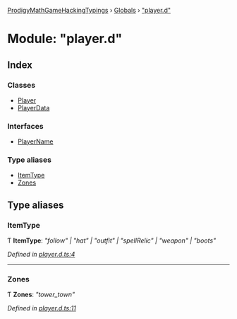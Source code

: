[ProdigyMathGameHackingTypings](../README.md) › [Globals](../globals.md) › ["player.d"](_player_d_.md)

# Module: "player.d"

## Index

### Classes

* [Player](../classes/_player_d_.player.md)
* [PlayerData](../classes/_player_d_.playerdata.md)

### Interfaces

* [PlayerName](../interfaces/_player_d_.playername.md)

### Type aliases

* [ItemType](_player_d_.md#itemtype)
* [Zones](_player_d_.md#zones)

## Type aliases

###  ItemType

Ƭ **ItemType**: *"follow" | "hat" | "outfit" | "spellRelic" | "weapon" | "boots"*

*Defined in [player.d.ts:4](https://github.com/PatheticMustan/ProdigyMathGameHacking/blob/1e42e89/typings/player.d.ts#L4)*

___

###  Zones

Ƭ **Zones**: *"tower_town"*

*Defined in [player.d.ts:11](https://github.com/PatheticMustan/ProdigyMathGameHacking/blob/1e42e89/typings/player.d.ts#L11)*
